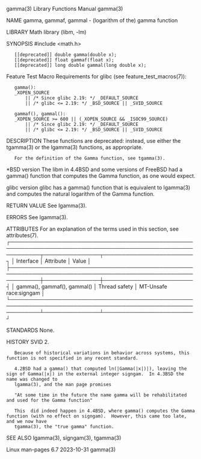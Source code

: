 gamma(3)							   Library Functions Manual							      gamma(3)

NAME
       gamma, gammaf, gammal - (logarithm of the) gamma function

LIBRARY
       Math library (libm, -lm)

SYNOPSIS
       #include <math.h>

       [[deprecated]] double gamma(double x);
       [[deprecated]] float gammaf(float x);
       [[deprecated]] long double gammal(long double x);

   Feature Test Macro Requirements for glibc (see feature_test_macros(7)):

       gamma():
	   _XOPEN_SOURCE
	       || /* Since glibc 2.19: */ _DEFAULT_SOURCE
	       || /* glibc <= 2.19: */ _BSD_SOURCE || _SVID_SOURCE

       gammaf(), gammal():
	   _XOPEN_SOURCE >= 600 || (_XOPEN_SOURCE && _ISOC99_SOURCE)
	       || /* Since glibc 2.19: */ _DEFAULT_SOURCE
	       || /* glibc <= 2.19: */ _BSD_SOURCE || _SVID_SOURCE

DESCRIPTION
       These functions are deprecated: instead, use either the tgamma(3) or the lgamma(3) functions, as appropriate.

       For the definition of the Gamma function, see tgamma(3).

   *BSD version
       The libm in 4.4BSD and some versions of FreeBSD had a gamma() function that computes the Gamma function, as one would expect.

   glibc version
       glibc has a gamma() function that is equivalent to lgamma(3) and computes the natural logarithm of the Gamma function.

RETURN VALUE
       See lgamma(3).

ERRORS
       See lgamma(3).

ATTRIBUTES
       For an explanation of the terms used in this section, see attributes(7).
       ┌────────────────────────────────────────────────────────────────────────────────────────────────────────────┬───────────────┬────────────────────────┐
       │ Interface												    │ Attribute	    │ Value		     │
       ├────────────────────────────────────────────────────────────────────────────────────────────────────────────┼───────────────┼────────────────────────┤
       │ gamma(), gammaf(), gammal()										    │ Thread safety │ MT-Unsafe race:signgam │
       └────────────────────────────────────────────────────────────────────────────────────────────────────────────┴───────────────┴────────────────────────┘

STANDARDS
       None.

HISTORY
       SVID 2.

       Because of historical variations in behavior across systems, this function is not specified in any recent standard.

       4.2BSD had a gamma() that computed ln(|Gamma(|x|)|), leaving the sign of Gamma(|x|) in the external integer signgam.  In 4.3BSD the name was changed to
       lgamma(3), and the man page promises

	   "At some time in the future the name gamma will be rehabilitated and used for the Gamma function"

       This  did indeed happen in 4.4BSD, where gamma() computes the Gamma function (with no effect on signgam).  However, this came too late, and we now have
       tgamma(3), the "true gamma" function.

SEE ALSO
       lgamma(3), signgam(3), tgamma(3)

Linux man-pages 6.7							  2023-10-31								      gamma(3)
